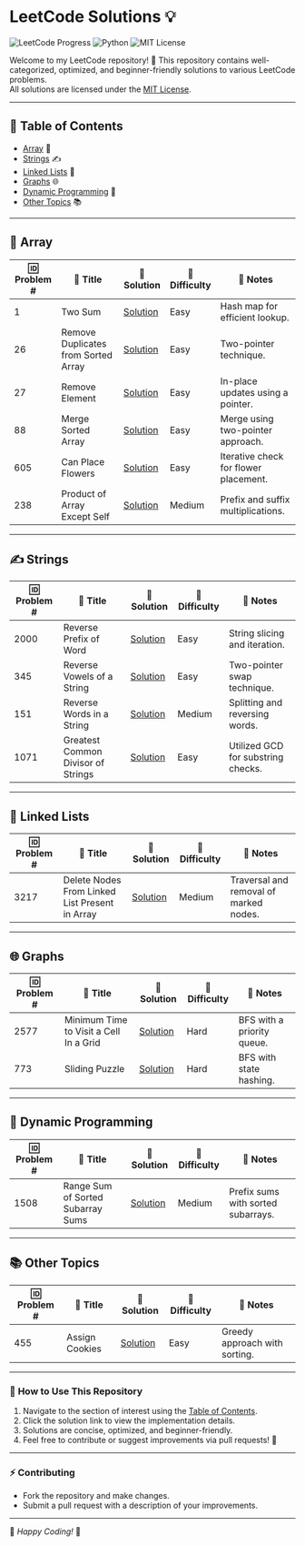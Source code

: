 # LeetCode Solutions 💡

![LeetCode Progress](https://img.shields.io/badge/LeetCode-100%2B%20Solved-yellow)
![Python](https://img.shields.io/badge/Python-3.8%2B-blue)
![MIT License](LICENSE)

Welcome to my LeetCode repository! 🎉 This repository contains well-categorized, optimized, and beginner-friendly solutions to various LeetCode problems.  
All solutions are licensed under the [MIT License](LICENSE).

---

## 📖 **Table of Contents**
- [Array](#array) 🧮
- [Strings](#strings) ✍️
- [Linked Lists](#linked-lists) 🔗
- [Graphs](#graphs) 🌐
- [Dynamic Programming](#dynamic-programming) 🤖
- [Other Topics](#other-topics) 📚

---

## 🧮 **Array**

| 🆔 Problem # | 📜 Title                          | 🔗 Solution                       | 🚦 Difficulty | 📝 Notes                                |
|--------------|----------------------------------|-----------------------------------|---------------|-----------------------------------------|
| 1            | Two Sum                         | [Solution](solutions/array/two_sum.py) | Easy          | Hash map for efficient lookup.         |
| 26           | Remove Duplicates from Sorted Array | [Solution](solutions/remove_duplicates.py) | Easy | Two-pointer technique.               |
| 27           | Remove Element                  | [Solution](solutions/remove_element.py) | Easy  | In-place updates using a pointer.    |
| 88           | Merge Sorted Array              | [Solution](solutions/merge_sorted_array.py) | Easy | Merge using two-pointer approach.    |
| 605          | Can Place Flowers               | [Solution](solutions/can_place_flowers.py) | Easy | Iterative check for flower placement.|
| 238          | Product of Array Except Self    | [Solution](solutions/product_except_self.py) | Medium | Prefix and suffix multiplications.   |

---

## ✍️ **Strings**

| 🆔 Problem # | 📜 Title                          | 🔗 Solution                       | 🚦 Difficulty | 📝 Notes                                |
|--------------|----------------------------------|-----------------------------------|---------------|-----------------------------------------|
| 2000         | Reverse Prefix of Word          | [Solution](solutions/reverse_prefix.py) | Easy  | String slicing and iteration.        |
| 345          | Reverse Vowels of a String      | [Solution](solutions/reverse_vowels.py) | Easy  | Two-pointer swap technique.          |
| 151          | Reverse Words in a String       | [Solution](solutions/reverse_words.py) | Medium | Splitting and reversing words.       |
| 1071         | Greatest Common Divisor of Strings | [Solution](solutions/gcd_strings.py) | Easy  | Utilized GCD for substring checks.   |

---

## 🔗 **Linked Lists**

| 🆔 Problem # | 📜 Title                          | 🔗 Solution                       | 🚦 Difficulty | 📝 Notes                                |
|--------------|----------------------------------|-----------------------------------|---------------|-----------------------------------------|
| 3217         | Delete Nodes From Linked List Present in Array | [Solution](solutions/delete_nodes.py) | Medium | Traversal and removal of marked nodes.|

---

## 🌐 **Graphs**

| 🆔 Problem # | 📜 Title                          | 🔗 Solution                       | 🚦 Difficulty | 📝 Notes                                |
|--------------|----------------------------------|-----------------------------------|---------------|-----------------------------------------|
| 2577         | Minimum Time to Visit a Cell In a Grid | [Solution](solutions/min_time_grid.py) | Hard | BFS with a priority queue.           |
| 773          | Sliding Puzzle                  | [Solution](solutions/sliding_puzzle.py) | Hard  | BFS with state hashing.              |

---

## 🤖 **Dynamic Programming**

| 🆔 Problem # | 📜 Title                          | 🔗 Solution                       | 🚦 Difficulty | 📝 Notes                                |
|--------------|----------------------------------|-----------------------------------|---------------|-----------------------------------------|
| 1508         | Range Sum of Sorted Subarray Sums | [Solution](solutions/range_sum.py) | Medium | Prefix sums with sorted subarrays.   |

---

## 📚 **Other Topics**

| 🆔 Problem # | 📜 Title                          | 🔗 Solution                       | 🚦 Difficulty | 📝 Notes                                |
|--------------|----------------------------------|-----------------------------------|---------------|-----------------------------------------|
| 455          | Assign Cookies                  | [Solution](solutions/assign_cookies.py) | Easy  | Greedy approach with sorting.        |

---

### 🌟 **How to Use This Repository**
1. Navigate to the section of interest using the [Table of Contents](#table-of-contents).  
2. Click the solution link to view the implementation details.  
3. Solutions are concise, optimized, and beginner-friendly.  
4. Feel free to contribute or suggest improvements via pull requests! 🤝

---

### ⚡ **Contributing**
- Fork the repository and make changes.
- Submit a pull request with a description of your improvements.

---

🌟 *Happy Coding!* 🌟
